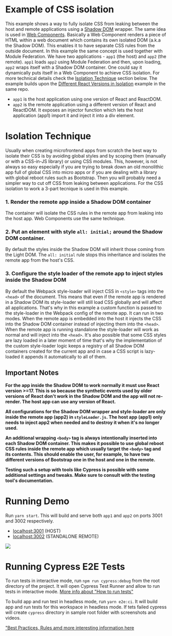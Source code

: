 # Example of CSS isolation

This example shows a way to fully isolate CSS from leaking between the host and remote applications using a [Shadow DOM](https://developer.mozilla.org/en-US/docs/Web/Web_Components/Using_shadow_DOM) wrapper. The same idea is used in [Web Components](https://developer.mozilla.org/en-US/docs/Web/Web_Components). Basically a Web Component renders a piece of HTML within a web document which contains its own isolated DOM (a.k.a the Shadow DOM). This enables it to have separate CSS rules from the outside document. In this example the same concept is used together with Module Federation. We have two applications - `app1` (the host) and `app2` (the remote). `app1` loads `app2` using Module Federation and then, upon loading, `app2` wraps itself with a Shadow DOM container. One could say it dynamically puts itself in a Web Component to achieve CSS isolation. For more technical details check the [Isolation Technique](#isolation-technique) section below. The example builds upon the [Different React Versions in Isolation](../different-react-versions-isolated/README.md) example in the same repo.

- `app1` is the host application using one version of React and ReactDOM.
- `app2` is the remote application using a different version of React and ReactDOM. It exposes an injector function which lets the host application (app1) import it and inject it into a div element.

# Isolation Technique

Usually when creating microfrontend apps from scratch the best way to isolate their CSS is by avoiding global styles and by scoping them (manually or with a CSS-in-JS library) or using CSS modules. This, however, is not always so easy especially if you are trying to break down an old monolithic app full of global CSS into micro apps or if you are dealing with a library with global reboot rules such as Bootstrap. Then you will probably need a simpler way to cut off CSS from leaking between applications. For the CSS isolation to work a 3-part tecnique is used in this example.

### 1. Render the remote app inside a Shadow DOM container

The container will isolate the CSS rules in the remote app from leaking into the host app. Web Components use the same technique.

### 2. Put an element with style `all: initial;` around the Shadow DOM container.

By default the styles inside the Shadow DOM will inherit those coming from the Light DOM. The `all: initial` rule stops this inheritance and isolates the remote app from the host's CSS.

### 3. Configure the style loader of the remote app to inject styles inside the Shadow DOM

By default the Webpack style-loader will inject CSS in `<style>` tags into the `<head>` of the document. This means that even if the remote app is rendered in a Shadow DOM its style-loader will still load CSS globally and will affect all applications. That's why in this example a custom function is passed to the style-loader in the Webpack config of the remote app. It can run in two modes. When the remote app is embedded into the host it injects the CSS into the Shadow DOM container instead of injecting them into the `<head>`. When the remote app is running standalone the style-loader will work as normal and will inject into the `<head>`. It's also possible that some CSS styles are lazy loaded in a later moment of time that's why the implementation of the custom style-loader logic keeps a registry of all Shadow DOM containers created for the current app and in case a CSS script is lazy-loaded it appends it automatically to all of them.

## Important Notes

**For the app inside the Shadow DOM to work normally it must use React version >=17. This is so because the synthetic events used by older versions of React don't work in the Shadow DOM and the app will not re-render. The host app can use any version of React.**

**All configurations for the Shadow DOM wrapper and style-loader are only inside the remote app (app2) in `styleLoader.js`. The host app (app1) only needs to inject app2 when needed and to destroy it when it's no longer used.**

**An additional wrapping `<body>` tag is always intentionally inserted into each Shadow DOM container. This makes it possible to use global reboot CSS rules inside the remote app which usually target the `<body>` tag and its contents. This should enable the user, for example, to have two different versions of Bootstrap one in the host and one in the remote.**

**Testing such a setup with tools like Cypress is possible with some additional settings and tweaks. Make sure to consult with the testing tool's documentation.**

# Running Demo

Run `yarn start`. This will build and serve both `app1` and `app2` on ports 3001 and 3002 respectively.

- [localhost:3001](http://localhost:3001/) (HOST)
- [localhost:3002](http://localhost:3002/) (STANDALONE REMOTE)

<img src="https://ssl.google-analytics.com/collect?v=1&t=event&ec=email&ea=open&t=event&tid=UA-120967034-1&z=1589682154&cid=ae045149-9d17-0367-bbb0-11c41d92b411&dt=ModuleFederationExamples&dp=/email/BasicRemoteHost">

# Running Cypress E2E Tests

To run tests in interactive mode, run  `npm run cypress:debug` from the root directory of the project. It will open Cypress Test Runner and allow to run tests in interactive mode. [More info about "How to run tests"](../../cypress/README.md#how-to-run-tests)

To build app and run test in headless mode, run `yarn e2e:ci`. It will build app and run tests for this workspace in headless mode. If tets failed cypress will create `cypress` directory in sample root folder with screenshots and videos.

["Best Practices, Rules amd more interesting information here](../../cypress/README.md)
